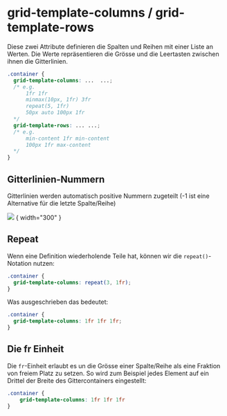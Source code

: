 # grid-template-columns / grid-template-rows

Diese zwei Attribute definieren die Spalten und Reihen mit einer Liste an Werten. Die Werte repräsentieren die Grösse und die Leertasten zwischen
ihnen die Gitterlinien.

````CSS
.container {
  grid-template-columns: ...  ...;
  /* e.g. 
      1fr 1fr
      minmax(10px, 1fr) 3fr
      repeat(5, 1fr)
      50px auto 100px 1fr
  */
  grid-template-rows: ... ...;
  /* e.g. 
      min-content 1fr min-content
      100px 1fr max-content
  */
}
````

## Gitterlinien-Nummern

Gitterlinien werden automatisch positive Nummern zugeteilt (-1 ist eine Alternative für die letzte Spalte/Reihe)

![](template-columns-rows-01.jpg) { width="300" }

## Repeat

Wenn eine Definition wiederholende Teile hat, können wir die `repeat()`-Notation nutzen:

````CSS
.container {
  grid-template-columns: repeat(3, 1fr);
}
````

Was ausgeschrieben das bedeutet:

````CSS
.container {
  grid-template-columns: 1fr 1fr 1fr;
}
````

## Die fr Einheit

Die `fr`-Einheit erlaubt es un die Grösse einer Spalte/Reihe als eine Fraktion von freiem Platz zu setzen. So wird zum Beispiel jedes Element auf ein
Drittel der Breite des Gittercontainers eingestellt:

````CSS
.container {
    grid-template-columns: 1fr 1fr 1fr
}
````